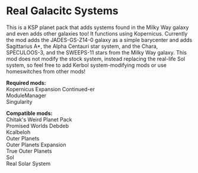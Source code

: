 # Real Galacitc Systems

This is a KSP planet pack that adds systems found in the Milky Way galaxy and even adds other galaxies too! It functions using Kopernicus. Currently the mod adds the JADES-GS-Z14-0 galaxy as a simple barycenter and adds Sagittarius A*, the Alpha Centauri star system, and the Chara, SPECULOOS-3, and the SWEEPS-11 stars from the Milky Way galaxy. This mod does not modify the stock system, instead replacing the real-life Sol system, so feel free to add Kerbol system-modifying mods or use homeswitches from other mods! <br>

**Required mods:** <br>
Kopernicus Expansion Continued-er <br>
ModuleManager <br>
Singularity <br>

**Compatible mods:** <br>
Chitak's Weird Planet Pack <br>
Promised Worlds Debdeb <br>
Kcalbeloh <br>
Outer Planets <br>
Outer Planets Expansion <br>
True Outer Planets <br>
Sol <br>
Real Solar System
